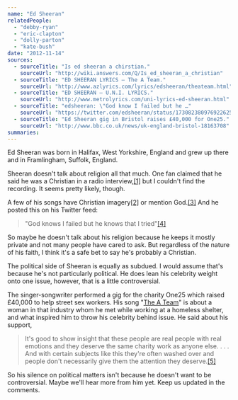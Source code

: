 ```yaml
---
name: "Ed Sheeran"
relatedPeople:
  - "debby-ryan"
  - "eric-clapton"
  - "dolly-parton"
  - "kate-bush"
date: "2012-11-14"
sources:
  - sourceTitle: "Is ed sheeran a chirstian."
    sourceUrl: "http://wiki.answers.com/Q/Is_ed_sheeran_a_christian"
  - sourceTitle: "ED SHEERAN LYRICS – The A Team."
    sourceUrl: "http://www.azlyrics.com/lyrics/edsheeran/theateam.html"
  - sourceTitle: "ED SHEERAN – U.N.I. LYRICS."
    sourceUrl: "http://www.metrolyrics.com/uni-lyrics-ed-sheeran.html"
  - sourceTitle: "edsheeran: \"God know I failed but he …"
    sourceUrl: "https://twitter.com/edsheeran/status/173082380976922625"
  - sourceTitle: "Ed Sheeran gig in Bristol raises £40,000 for One25."
    sourceUrl: "http://www.bbc.co.uk/news/uk-england-bristol-18163708"
summaries:
---
```


Ed Sheeran was born in Halifax, West Yorkshire, England and grew up there and in Framlingham, Suffolk, England.

Sheeran doesn't talk about religion all that much. One fan claimed that he said he was a Christian in a radio interview,<a class="source-citation" href="#http%3A%2F%2Fwiki.answers.com%2FQ%2FIs_ed_sheeran_a_christian" title="Is ed sheeran a chirstian.">[1]</a> but I couldn't find the recording. It seems pretty likely, though.

A few of his songs have Christian imagery<a class="source-citation" href="#http%3A%2F%2Fwww.azlyrics.com%2Flyrics%2Fedsheeran%2Ftheateam.html" title="ED SHEERAN LYRICS – The A Team.">[2]</a> or mention God.<a class="source-citation" href="#http%3A%2F%2Fwww.metrolyrics.com%2Funi-lyrics-ed-sheeran.html" title="ED SHEERAN – U.N.I. LYRICS.">[3]</a> And he posted this on his Twitter feed:

>"God knows I failed but he knows that I tried"<a class="source-citation" href="#https%3A%2F%2Ftwitter.com%2Fedsheeran%2Fstatus%2F173082380976922625" title="edsheeran: &quot;God know I failed but he …">[4]</a>

So maybe he doesn't talk about his religion because he keeps it mostly private and not many people have cared to ask. But regardless of the nature of his faith, I think it's a safe bet to say he's probably a Christian.

The political side of Sheeran is equally as subdued. I would assume that's because he's not particularly political. He does lean his celebrity weight onto one issue, however, that is a little controversial.

The singer-songwriter performed a gig for the charity One25 which raised £40,000 to help street sex workers. His song "[The A Team](http://www.youtube.com/watch?v=UAWcs5H-qgQ)" is about a woman in that industry whom he met while working at a homeless shelter, and what inspired him to throw his celebrity behind issue. He said about his support,

>It's good to show insight that these people are real people with real emotions and they deserve the same charity work as anyone else. . . . And with certain subjects like this they're often washed over and people don't necessarily give them the attention they deserve.<a class="source-citation" href="#http%3A%2F%2Fwww.bbc.co.uk%2Fnews%2Fuk-england-bristol-18163708" title="Ed Sheeran gig in Bristol raises £40,000 for One25.">[5]</a>

So his silence on political matters isn't because he doesn't want to be controversial. Maybe we'll hear more from him yet. Keep us updated in the comments.